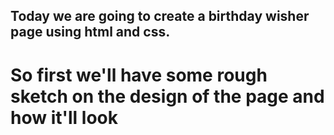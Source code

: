 ## Today we are going to create a birthday wisher page using html and css.
# So first we'll have some rough sketch on the design of the page and how it'll look 